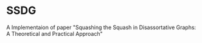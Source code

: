 # SSDG
A Implementaion of paper "Squashing the Squash in Disassortative Graphs: A Theoretical and Practical Approach"
